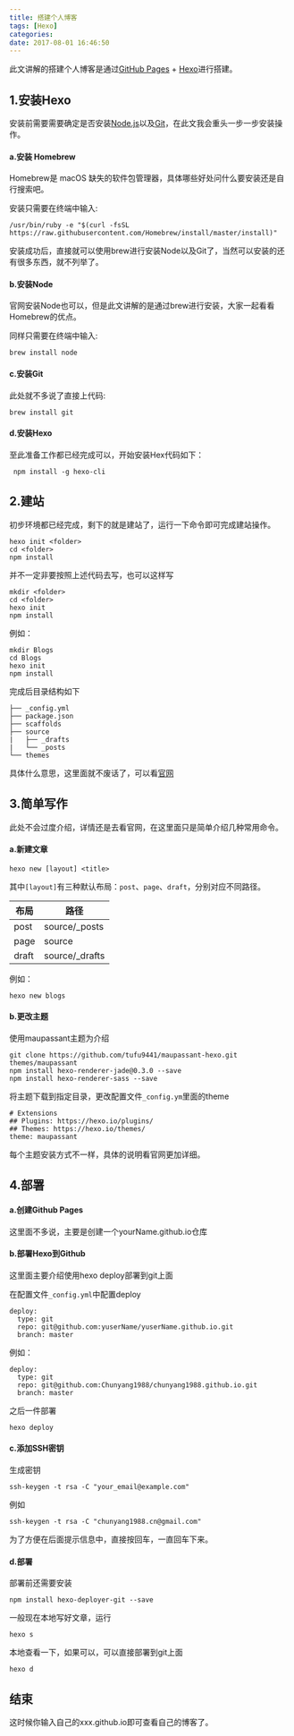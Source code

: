 ```yaml
---
title: 搭建个人博客
tags: [Hexo]
categories: 
date: 2017-08-01 16:46:50
---
```


此文讲解的搭建个人博客是通过[GitHub Pages](https://pages.github.com/) + [Hexo](https://hexo.io/zh-cn/)进行搭建。

## 1.安装Hexo

安装前需要需要确定是否安装[Node.js](https://nodejs.org/en/)以及[Git](https://git-scm.com/)，在此文我会重头一步一步安装操作。

#### a.安装 Homebrew
Homebrew是 macOS 缺失的软件包管理器，具体哪些好处问什么要安装还是自行搜索吧。

安装只需要在终端中输入:

```
/usr/bin/ruby -e "$(curl -fsSL https://raw.githubusercontent.com/Homebrew/install/master/install)"
```
安装成功后，直接就可以使用brew进行安装Node以及Git了，当然可以安装的还有很多东西，就不列举了。

#### b.安装Node

官网安装Node也可以，但是此文讲解的是通过brew进行安装，大家一起看看Homebrew的优点。

同样只需要在终端中输入:

```
brew install node
```


#### c.安装Git

此处就不多说了直接上代码:

```
brew install git
```

#### d.安装Hexo
至此准备工作都已经完成可以，开始安装Hex代码如下：

```
 npm install -g hexo-cli
```
    
## 2.建站

初步环境都已经完成，剩下的就是建站了，运行一下命令即可完成建站操作。

```
hexo init <folder>
cd <folder>
npm install
```

并不一定非要按照上述代码去写，也可以这样写

```
mkdir <folder>
cd <folder>
hexo init
npm install
```
例如：

```
mkdir Blogs
cd Blogs
hexo init 
npm install
```

完成后目录结构如下

```
├── _config.yml
├── package.json
├── scaffolds
├── source
|   ├── _drafts
|   └── _posts
└── themes
```
具体什么意思，这里面就不废话了，可以看[官网
](https://hexo.io/zh-cn/docs/setup.html)

## 3.简单写作

此处不会过度介绍，详情还是去看官网，在这里面只是简单介绍几种常用命令。

#### a.新建文章

```
hexo new [layout] <title>
```
其中`[layout]`有三种默认布局：`post`、`page`、`draft`，分别对应不同路径。

| 布局 | 路径 |
| --- | --- |
| post | source/_posts |
| page | source |
| draft | source/_drafts |

例如：

```
hexo new blogs
```

#### b.更改主题

使用maupassant主题为介绍

```
git clone https://github.com/tufu9441/maupassant-hexo.git themes/maupassant
npm install hexo-renderer-jade@0.3.0 --save
npm install hexo-renderer-sass --save
```
将主题下载到指定目录，更改配置文件`_config.ym`里面的theme

```
# Extensions
## Plugins: https://hexo.io/plugins/
## Themes: https://hexo.io/themes/
theme: maupassant
```
每个主题安装方式不一样，具体的说明看官网更加详细。

## 4.部署
#### a.创建Github Pages

这里面不多说，主要是创建一个yourName.github.io仓库

#### b.部署Hexo到Github

这里面主要介绍使用hexo deploy部署到git上面

在配置文件`_config.yml`中配置deploy

```
deploy:
  type: git
  repo: git@github.com:yuserName/yuserName.github.io.git
  branch: master
```

例如：

```
deploy:
  type: git
  repo: git@github.com:Chunyang1988/chunyang1988.github.io.git
  branch: master
```

之后一件部署

```
hexo deploy
```
#### c.添加SSH密钥

生成密钥

```
ssh-keygen -t rsa -C "your_email@example.com"
```
例如

```
ssh-keygen -t rsa -C "chunyang1988.cn@gmail.com"
```
为了方便在后面提示信息中，直接按回车，一直回车下来。

#### d.部署

部署前还需要安装

```
npm install hexo-deployer-git --save
```

一般现在本地写好文章，运行

```
hexo s
```
本地查看一下，如果可以，可以直接部署到git上面

```
hexo d
```

## 结束

这时候你输入自己的xxx.github.io即可查看自己的博客了。


